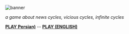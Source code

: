 ![banner](https://github.com/Galandrielle/wbwwb/blob/master/Greek-CoverImage.png)

*a game about news cycles, vicious cycles, infinite cycles*

**[PLAY Persian)](https://alexclay.itch.io/)** -- **[PLAY (ENGLISH)](https://ncase.itch.io/wbwwb)**
